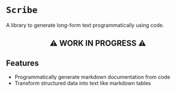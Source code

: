 # `Scribe`

A library to generate long-form text programmatically using code.

<h2 align="center">⚠️ WORK IN PROGRESS ⚠️</h2>

## Features

- Programmatically generate markdown documentation from code
- Transform structured data into text like markdown tables
